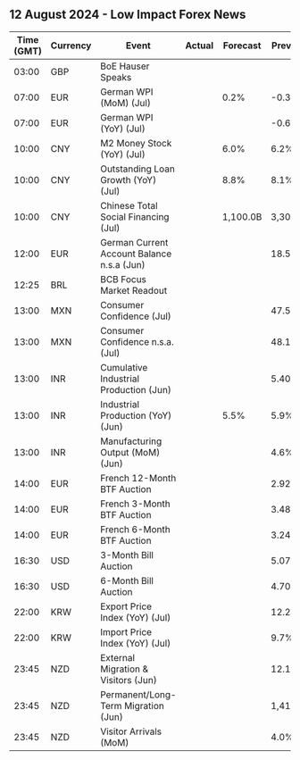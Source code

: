 ## 12 August 2024 - Low Impact Forex News

| Time (GMT) | Currency | Event | Actual | Forecast | Previous |
|------|----------|-------|--------|----------|----------|
| 03:00 | GBP | BoE Hauser Speaks |  |  |  |
| 07:00 | EUR | German WPI (MoM) (Jul) |  | 0.2% | -0.3% |
| 07:00 | EUR | German WPI (YoY) (Jul) |  |  | -0.6% |
| 10:00 | CNY | M2 Money Stock (YoY) (Jul) |  | 6.0% | 6.2% |
| 10:00 | CNY | Outstanding Loan Growth (YoY) (Jul) |  | 8.8% | 8.1% |
| 10:00 | CNY | Chinese Total Social Financing (Jul) |  | 1,100.0B | 3,300.0B |
| 12:00 | EUR | German Current Account Balance n.s.a (Jun) |  |  | 18.5B |
| 12:25 | BRL | BCB Focus Market Readout |  |  |  |
| 13:00 | MXN | Consumer Confidence (Jul) |  |  | 47.5 |
| 13:00 | MXN | Consumer Confidence n.s.a. (Jul) |  |  | 48.1 |
| 13:00 | INR | Cumulative Industrial Production (Jun) |  |  | 5.40% |
| 13:00 | INR | Industrial Production (YoY) (Jun) |  | 5.5% | 5.9% |
| 13:00 | INR | Manufacturing Output (MoM) (Jun) |  |  | 4.6% |
| 14:00 | EUR | French 12-Month BTF Auction |  |  | 2.924% |
| 14:00 | EUR | French 3-Month BTF Auction |  |  | 3.485% |
| 14:00 | EUR | French 6-Month BTF Auction |  |  | 3.245% |
| 16:30 | USD | 3-Month Bill Auction |  |  | 5.075% |
| 16:30 | USD | 6-Month Bill Auction |  |  | 4.700% |
| 22:00 | KRW | Export Price Index (YoY) (Jul) |  |  | 12.2% |
| 22:00 | KRW | Import Price Index (YoY) (Jul) |  |  | 9.7% |
| 23:45 | NZD | External Migration & Visitors (Jun) |  |  | 12.10% |
| 23:45 | NZD | Permanent/Long-Term Migration (Jun) |  |  | 1,410 |
| 23:45 | NZD | Visitor Arrivals (MoM) |  |  | 4.0% |
